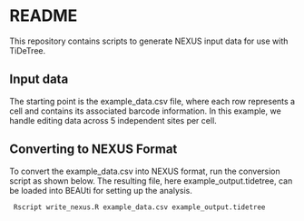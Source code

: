 # README

This repository contains scripts to generate NEXUS input data for use with TiDeTree.

## Input data
The starting point is the example_data.csv file, where each row represents a cell and contains its associated barcode information. In this example, we handle editing data across 5 independent sites per cell.

## Converting to NEXUS Format
To convert the example_data.csv into NEXUS format, run the conversion script as shown below. The resulting file, here example_output.tidetree, can be loaded into BEAUti for setting up the analysis.

` Rscript write_nexus.R example_data.csv example_output.tidetree`


